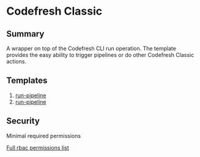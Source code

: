# Codefresh Classic

## Summary

A wrapper on top of the Codefresh CLI run operation. The template provides the easy ability to trigger pipelines or do other Codefresh Classic actions.

## Templates

1. [run-pipeline](https://github.com/codefresh-io/argo-hub/blob/main/workflows/codefresh-classic/versions/0.0.2/docs/run-pipeline.md)
1. [run-pipeline](https://github.com/codefresh-io/argo-hub/blob/main/workflows/codefresh-classic/versions/0.0.2/docs/sync-team.md)

## Security

Minimal required permissions

[Full rbac permissions list](https://github.com/codefresh-io/argo-hub/blob/main/workflows/codefresh-classic/versions/0.0.2/rbac.yaml)
